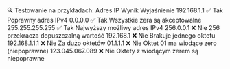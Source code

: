 🔍 Testowanie na przykładach:
Adres IP	Wynik	Wyjaśnienie
192.168.1.1	✅ Tak	Poprawny adres IPv4
0.0.0.0	✅ Tak	Wszystkie zera są akceptowalne
255.255.255.255	✅ Tak	Najwyższy możliwy adres IPv4
256.0.0.1	❌ Nie	256 przekracza dopuszczalną wartość
192.168.1	❌ Nie	Brakuje jednego oktetu
192.168.1.1.1	❌ Nie	Za dużo oktetów
01.1.1.1	❌ Nie	Oktet 01 ma wiodące zero (niepoprawne)
123.045.067.089	❌ Nie	Oktety z wiodącym zerem są niepoprawne
